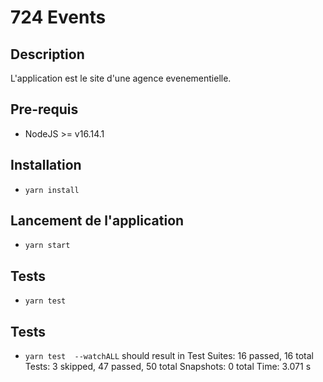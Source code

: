 # 724 Events

## Description
L'application est le site d'une agence evenementielle.
## Pre-requis
- NodeJS  >= v16.14.1

## Installation
- `yarn install`

## Lancement de l'application
- `yarn start`

## Tests
- `yarn test`

## Tests
- `yarn test  --watchALL` should result in
Test Suites: 16 passed, 16 total
Tests:       3 skipped, 47 passed, 50 total
Snapshots:   0 total
Time:        3.071 s